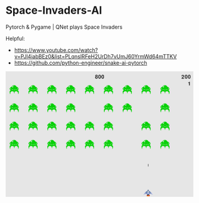 # Space-Invaders-AI
Pytorch & Pygame | QNet plays Space Invaders

Helpful:  
- https://www.youtube.com/watch?v=PJl4iabBEz0&list=PLqnslRFeH2UrDh7vUmJ60YrmWd64mTTKV  
- https://github.com/python-engineer/snake-ai-pytorch

![SIAI](/SIAI.png)
